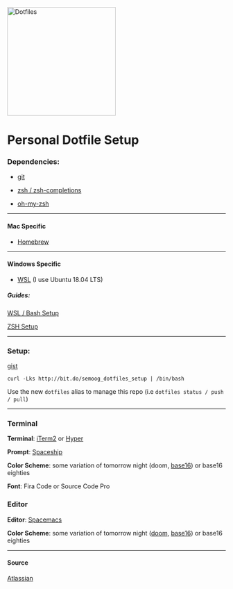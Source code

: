 <img src="http://icons.iconarchive.com/icons/danleech/simple/1024/slashdot-icon.png" alt="Dotfiles" width="250"/>

# Personal Dotfile Setup

### Dependencies:

- [git](https://git-scm.com/)

- [zsh / zsh-completions]()

- [oh-my-zsh](https://ohmyz.sh/)

---

#### Mac Specific

- [Homebrew](https://brew.sh)

---

#### Windows Specific

- [WSL](https://docs.microsoft.com/en-us/windows/wsl/install-win10) (I use Ubuntu 18.04 LTS)

##### Guides:

[WSL / Bash Setup](https://gingter.org/2016/11/16/running-windows-10-ubuntu-bash-in-cmder/)

[ZSH Setup](https://gingter.org/2016/08/17/install-and-run-zsh-on-windows/)

---

### Setup:

[gist](https://gist.github.com/semoog/0fe4880781faa9eb2676b2455a619f87)

```
curl -Lks http://bit.do/semoog_dotfiles_setup | /bin/bash
```

Use the new `dotfiles` alias to manage this repo (i.e `dotfiles status / push / pull`)

---

### Terminal

**Terminal**: [iTerm2](https://iterm2.com/) or [Hyper](https://hyper.is/)

**Prompt**: [Spaceship](https://github.com/denysdovhan/spaceship-prompt/)

**Color Scheme**: some variation of tomorrow night (doom, [base16](https://github.com/chriskempson/base16)) or base16 eighties

**Font**: Fira Code or Source Code Pro
 
### Editor

**Editor**: [Spacemacs](http://spacemacs.org/)

**Color Scheme**: some variation of tomorrow night ([doom](https://github.com/hlissner/emacs-doom-themes), [base16](https://github.com/chriskempson/base16)) or base16 eighties

---

#### Source

[Atlassian](https://www.atlassian.com/git/tutorials/dotfiles)
